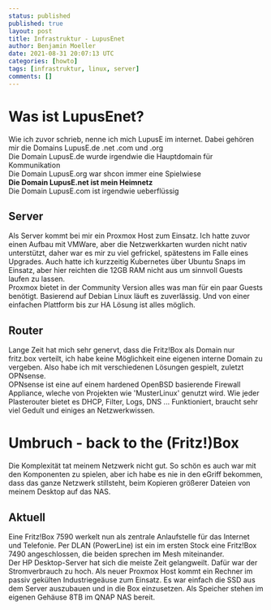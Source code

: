 ```yaml
---
status: published
published: true
layout: post
title: Infrastruktur - LupusEnet
author: Benjamin Moeller
date: 2021-08-31 20:07:13 UTC
categories: [howto]
tags: [infrastruktur, linux, server]
comments: []
---
```


# Was ist LupusEnet?
Wie ich zuvor schrieb, nenne ich mich LupusE im internet. Dabei gehören mir die Domains LupusE.de .net .com und .org  
Die Domain LupusE.de wurde irgendwie die Hauptdomain für Kommunikation  
Die Domain LupusE.org war shcon immer eine Spielwiese  
**Die Domain LupusE.net ist mein Heimnetz**  
Die Domain LupusE.com ist irgendwie ueberflüssig  

## Server
Als Server kommt bei mir ein Proxmox Host zum Einsatz. 
Ich hatte zuvor einen Aufbau mit VMWare, aber die Netzwerkkarten wurden nicht nativ unterstützt, daher war es mir zu viel gefrickel, spätestens im Falle eines Upgrades. Auch hatte ich kurzzeitig Kubernetes über Ubuntu Snaps im Einsatz, aber hier reichten die 12GB RAM nicht aus um sinnvoll Guests laufen zu lassen.  
Proxmox bietet in der Community Version alles was man für ein paar Guests benötigt. Basierend auf Debian Linux läuft es zuverlässig. Und von einer einfachen Plattform bis zur HA Lösung ist alles möglich.

## Router
Lange Zeit hat mich sehr genervt, dass die Fritz!Box als Domain nur fritz.box verteilt, ich habe keine Möglichkeit eine eigenen interne Domain zu vergeben. Also habe ich mit verschiedenen Lösungen gespielt, zuletzt OPNsense.  
OPNsense ist eine auf einem hardened OpenBSD basierende Firewall Appliance, wleche von Projekten wie 'MusterLinux' genutzt wird. Wie jeder Plasterouter bietet es DHCP, Filter, Logs, DNS ... Funktioniert, braucht sehr viel Gedult und einiges an Netzwerkwissen.  

# Umbruch - back to the (Fritz!)Box
Die Komplexität tat meinem Netzwerk nicht gut. So schön es auch war mit den Komponenten zu spielen, aber ich habe es nie in den eGriff bekommen, dass das ganze Netzwerk stillsteht, beim Kopieren größerer Dateien von meinem Desktop auf das NAS.

## Aktuell
Eine Fritz!Box 7590 werkelt nun als zentrale Anlaufstelle für das Internet und Telefonie. Per DLAN (PowerLine) ist ein im ersten Stock eine Fritz!Box 7490 angeschlossen, die beiden sprechen im Mesh miteinander.  
Der HP Desktop-Server hat sich die meiste Zeit gelangweilt. Dafür war der Stromverbrauch zu hoch. Als neuer Proxmox Host kommt ein Rechner im passiv gekülten Industriegeäuse zum Einsatz. Es war einfach die SSD aus dem Server auszubauen und in die Box einzusetzen. Als Speicher stehen im eigenen Gehäuse 8TB im QNAP NAS bereit.  
